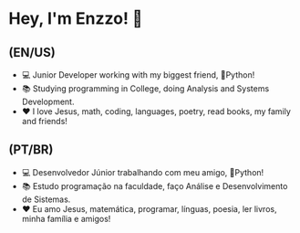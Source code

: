 # Hey, I'm Enzzo! 👋

## (EN/US)
- 💻 Junior Developer working with my biggest friend, 🐍Python!<br>
- 📚 Studying programming in College, doing Analysis and Systems Development.<br>
- ❤️ I love Jesus, math, coding, languages, poetry, read books, my family and friends!<br>

## (PT/BR)
- 💻 Desenvolvedor Júnior trabalhando com meu amigo, 🐍Python!<br>
- 📚 Estudo programação na faculdade, faço Análise e Desenvolvimento de Sistemas.<br>
- ❤️ Eu amo Jesus, matemática, programar, línguas, poesia, ler livros, minha família e amigos!<br>



<!--
**enzzodn/enzzodn** is a ✨ _special_ ✨ repository because its `README.md` (this file) appears on your GitHub profile.

Here are some ideas to get you started:

- 🔭 I’m currently working on ...
- 🌱 I’m currently learning ...
- 👯 I’m looking to collaborate on ...
- 🤔 I’m looking for help with ...
- 💬 Ask me about ...
- 📫 How to reach me: ...
- 😄 Pronouns: ...
- ⚡ Fun fact: ...
-->
